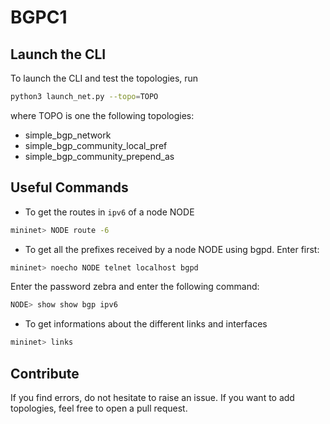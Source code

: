 # BGPC1

## Launch the CLI

To launch the CLI and test the topologies, run
```bash
python3 launch_net.py --topo=TOPO
```

where TOPO is one the following topologies:
- simple_bgp_network
- simple_bgp_community_local_pref
- simple_bgp_community_prepend_as

## Useful Commands

* To get the routes in `ipv6` of a node NODE
```bash
mininet> NODE route -6
```
* To get all the prefixes received by a node NODE using bgpd.
Enter first:
```bash
mininet> noecho NODE telnet localhost bgpd
```
Enter the password zebra and enter the following command:
```bash
NODE> show show bgp ipv6
```
* To get informations about the different links and interfaces
```bash
mininet> links
```

## Contribute

If you find errors, do not hesitate to raise an issue. 
If you want to add topologies, feel free to open a pull request.
